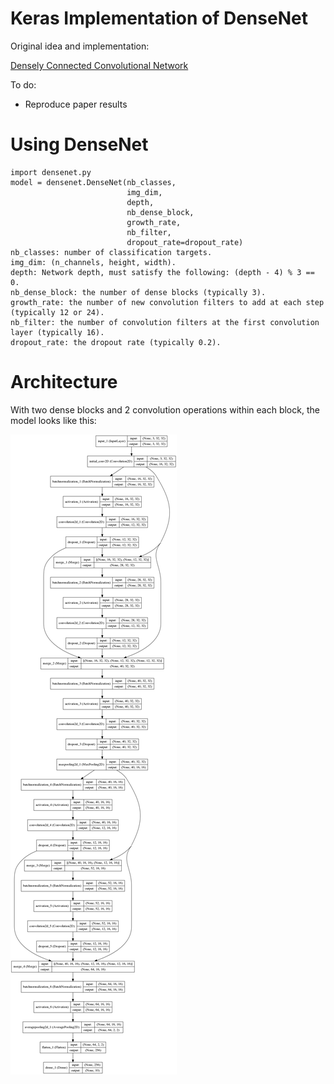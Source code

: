 # Keras Implementation of DenseNet

Original idea and implementation:

[Densely Connected Convolutional Network](http://arxiv.org/abs/1608.06993)

To do:
- Reproduce paper results

# Using DenseNet

    import densenet.py
    model = densenet.DenseNet(nb_classes,
                              img_dim,
                              depth,
                              nb_dense_block,
                              growth_rate,
                              nb_filter,
                              dropout_rate=dropout_rate)
    nb_classes: number of classification targets.
    img_dim: (n_channels, height, width).
    depth: Network depth, must satisfy the following: (depth - 4) % 3 == 0.
    nb_dense_block: the number of dense blocks (typically 3).
    growth_rate: the number of new convolution filters to add at each step (typically 12 or 24).
    nb_filter: the number of convolution filters at the first convolution layer (typically 16).
    dropout_rate: the dropout rate (typically 0.2).


# Architecture

With two dense blocks and 2 convolution operations within each block, the model looks like this:

![Model archi](./figures/densenet_archi.png)
